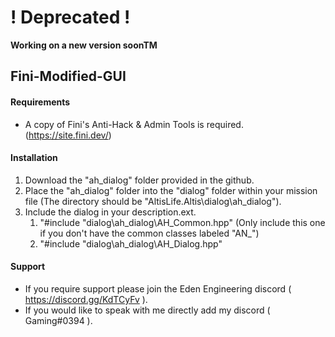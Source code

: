 # **! Deprecated !**
**Working on a new version soonTM**

## **Fini-Modified-GUI**

#### **Requirements**
 - A copy of Fini's Anti-Hack & Admin Tools is required. (https://site.fini.dev/)

#### **Installation**
  1. Download the "ah_dialog" folder provided in the github.
  2. Place the "ah_dialog" folder into the "dialog" folder within your mission file (The directory should be "AltisLife.Altis\dialog\ah_dialog").
  3. Include the dialog in your description.ext.
      1. "#include "dialog\ah_dialog\AH_Common.hpp" (Only include this one if you don't have the common classes labeled "AN_")
      2. "#include "dialog\ah_dialog\AH_Dialog.hpp"
      
#### **Support**
  - If you require support please join the Eden Engineering discord ( https://discord.gg/KdTCyFv ).
  - If you would like to speak with me directly add my discord ( Gaming#0394 ).
